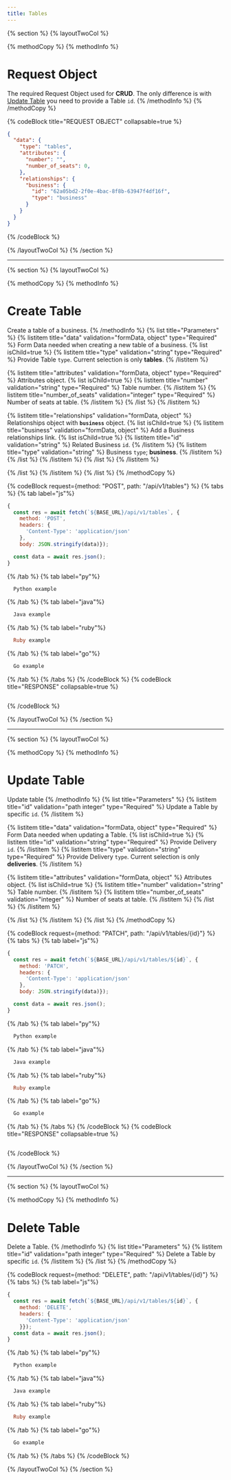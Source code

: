 ```yaml
---
title: Tables
---
```

{% section %}
{% layoutTwoCol %}

{% methodCopy %}
{% methodInfo %}
  # Request Object
  The required Request Object used for **CRUD**. The only difference is with [Update Table](#create-table) you need to provide a Table `id`.
{% /methodInfo %}
{% /methodCopy %}

{% codeBlock title="REQUEST OBJECT" collapsable=true %}
  ```json
  {
    "data": {
      "type": "tables",
      "attributes": {
        "number": "",
        "number_of_seats": 0,
      },
      "relationships": {
        "business": {
          "id": "62a05bd2-2f0e-4bac-8f8b-63947f4df16f",
          "type": "business"
        }
      }
    }
  }
  ```
{% /codeBlock %}

{% /layoutTwoCol %}
{% /section %}

- - -

{% section %}
{% layoutTwoCol %}

{% methodCopy %}
{% methodInfo %}
  # Create Table
  Create a table of a business.
{% /methodInfo %}
{% list title="Parameters" %}
  {% listitem title="data" validation="formData, object" type="Required" %}
  Form Data needed when creating a new table of a business.
  {% list isChild=true %}
  {% listitem title="type" validation="string" type="Required" %}
  Provide Table `type`. Current selection is only **tables**.
  {% /listitem %}

  {% listitem title="attributes" validation="formData, object" type="Required" %}
  Attributes object.
  {% list isChild=true %}
  {% listitem title="number" validation="string" type="Required" %}
  Table number.
  {% /listitem %}
  {% listitem title="number_of_seats" validation="integer" type="Required" %}
  Number of seats at table.
  {% /listitem %}
  {% /list %}
  {% /listitem %}

  {% listitem title="relationships" validation="formData, object" %}
  Relationships object with **`business`** object.
  {% list isChild=true %}
  {% listitem title="business" validation="formData, object" %}
  Add a Business relationships link.
  {% list isChild=true %}
  {% listitem title="id" validation="string" %}
  Related Business `id`.
  {% /listitem %}
  {% listitem title="type" validation="string" %}
  Business `type`; **business**.
  {% /listitem %}
  {% /list %}
  {% /listitem %}
  {% /list %}
  {% /listitem %}

  {% /list %}
  {% /listitem %}
{% /list %}
{% /methodCopy %}

{% codeBlock request={method: "POST", path: "/api/v1/tables"} %}
{% tabs %}
  {% tab label="js"%}
  ```js
  {
    const res = await fetch(`${BASE_URL}/api/v1/tables`, {
      method: 'POST',
      headers: {
        'Content-Type': 'application/json'
      },
      body: JSON.stringify(data)});

    const data = await res.json();
  }
  ```
  {% /tab %}
  {% tab label="py"%}
  ```py
    Python example
  ```
  {% /tab %}
  {% tab label="java"%}
  ```java
    Java example
  ```
  {% /tab %}
  {% tab label="ruby"%}
  ```ruby
    Ruby example
  ```
  {% /tab %}
  {% tab label="go"%}
  ```go
    Go example
  ```
  {% /tab %}
{% /tabs %}
{% /codeBlock %}
{% codeBlock title="RESPONSE" collapsable=true %}
  ```json
  ```
{% /codeBlock %}

{% /layoutTwoCol %}
{% /section %}

- - -

{% section %}
{% layoutTwoCol %}

{% methodCopy %}
{% methodInfo %}
  # Update Table
  Update table
{% /methodInfo %}
{% list title="Parameters" %}
  {% listitem title="id" validation="path integer" type="Required" %}
  Update a Table by specific `id`.
  {% /listitem %}

  {% listitem title="data" validation="formData, object" type="Required" %}
  Form Data needed when updating a Table.
  {% list isChild=true %}
  {% listitem title="id" validation="string" type="Required" %}
  Provide Delivery `id`.
  {% /listitem %}
  {% listitem title="type" validation="string" type="Required" %}
  Provide Delivery `type`. Current selection is only **deliveries**.
  {% /listitem %}

  {% listitem title="attributes" validation="formData, object" %}
  Attributes object.
  {% list isChild=true %}
  {% listitem title="number" validation="string" %}
  Table number.
  {% /listitem %}
  {% listitem title="number_of_seats" validation="integer" %}
  Number of seats at table.
  {% /listitem %}
  {% /list %}
  {% /listitem %}

  {% /list %}
  {% /listitem %}
{% /list %}
{% /methodCopy %}

{% codeBlock request={method: "PATCH", path: "/api/v1/tables/{id}"} %}
{% tabs %}
  {% tab label="js"%}
  ```js
  {
    const res = await fetch(`${BASE_URL}/api/v1/tables/${id}`, {
      method: 'PATCH',
      headers: {
        'Content-Type': 'application/json'
      },
      body: JSON.stringify(data)});

    const data = await res.json();
  }
  ```
  {% /tab %}
  {% tab label="py"%}
  ```py
    Python example
  ```
  {% /tab %}
  {% tab label="java"%}
  ```java
    Java example
  ```
  {% /tab %}
  {% tab label="ruby"%}
  ```ruby
    Ruby example
  ```
  {% /tab %}
  {% tab label="go"%}
  ```go
    Go example
  ```
  {% /tab %}
{% /tabs %}
{% /codeBlock %}
{% codeBlock title="RESPONSE" collapsable=true %}
  ```json
  ```
{% /codeBlock %}

{% /layoutTwoCol %}
{% /section %}

- - -

{% section %}
{% layoutTwoCol %}

{% methodCopy %}
{% methodInfo %}
  # Delete Table
  Delete a Table.
{% /methodInfo %}
{% list title="Parameters" %}
  {% listitem title="id" validation="path integer" type="Required" %}
  Delete a Table by specific `id`.
  {% /listitem %}
{% /list %}
{% /methodCopy %}

{% codeBlock request={method: "DELETE", path: "/api/v1/tables/{id}"} %}
{% tabs %}
  {% tab label="js"%}
  ```js
  {
    const res = await fetch(`${BASE_URL}/api/v1/tables/${id}`, {
      method: 'DELETE',
      headers: {
        'Content-Type': 'application/json'
      }});
    const data = await res.json();
  }
  ```
  {% /tab %}
  {% tab label="py"%}
  ```py
    Python example
  ```
  {% /tab %}
  {% tab label="java"%}
  ```java
    Java example
  ```
  {% /tab %}
  {% tab label="ruby"%}
  ```ruby
    Ruby example
  ```
  {% /tab %}
  {% tab label="go"%}
  ```go
    Go example
  ```
  {% /tab %}
{% /tabs %}
{% /codeBlock %}

{% /layoutTwoCol %}
{% /section %}
